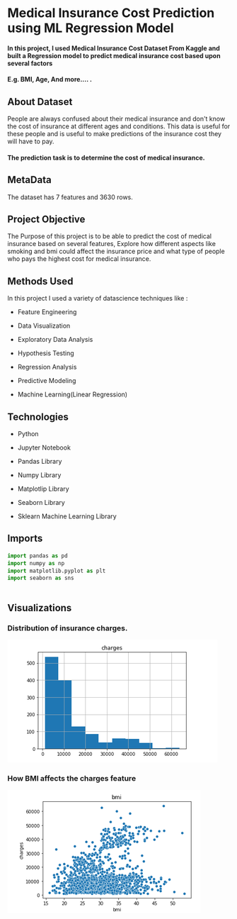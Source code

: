 
# Medical Insurance Cost Prediction using ML Regression Model

#### In this project, I used Medical Insurance Cost Dataset From Kaggle and built a Regression model to predict medical insurance cost based upon several factors 
#### E.g. BMI, Age, And more.... .


## About Dataset

People are always confused about their medical insurance and don't know the cost of insurance at different ages and conditions. This data is useful for these people and is useful to make predictions of the insurance cost they will have to pay.

#### The prediction task is to determine the cost of medical insurance.

## MetaData
The dataset has 7 features and 3630 rows.


## Project Objective

The Purpose of this project is to be able to predict the cost of medical insurance based on several features, Explore how different aspects like smoking and bmi could affect the insurance price and what type of people who pays the highest cost for medical insurance.


## Methods Used

In this project I used a variety of datascience techniques like :

- Feature Engineering

- Data Visualization

- Exploratory Data Analysis

- Hypothesis Testing

- Regression Analysis

- Predictive Modeling

- Machine Learning(Linear Regression)
## Technologies


- Python

- Jupyter Notebook

- Pandas Library

- Numpy Library

- Matplotlip Library

- Seaborn Library

- Sklearn Machine Learning Library
## Imports

```python
import pandas as pd 
import numpy as np 
import matplotlib.pyplot as plt 
import seaborn as sns 



```

## Visualizations

### Distribution of insurance charges.

![](charges.png)


### How BMI affects the charges feature

![](bmi.png)
